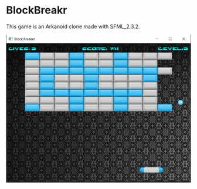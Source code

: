 # BlockBreakr

This game is an Arkanoid clone made with SFML_2.3.2.

<img src= "Images/BlockBreakerGame.png">
